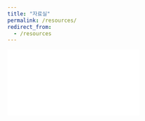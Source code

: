 ```yaml
---
title: "자료실"
permalink: /resources/
redirect_from:
  - /resources
---
```


<!-- <a href="https://drive.google.com/uc?export=download&id=1gzBi1gEQ8X1Wdj-0QXvAkmDHZKn9c4n6" download>20250627 평가 자료</a> -->

<!-- <iframe src="https://drive.google.com/embeddedfolderview?id=1nnIgKeU0CDWAOczkX0OAjyWTwI69BcHk#grid" style="width: 100%; height: 600px; border: 0;"></iframe> -->

<!-- <iframe allow-transparency="false" style="background-color: Snow" src="https://drive.google.com/embeddedfolderview?id=1F1XcSq5rT6OncfndN9WMHMdLuPRc0DHl#list" width="800" height="200" frameborder="0"></iframe> -->

<!-- 
<iframe id="pdfContent" src="https://drive.google.com/file/d/1lf0aja1WMbV2k6kCsjBEsBOtykef4eb6/view?usp=sharing" width:100%; type="application/pdf"></iframe> -->

<!-- <body oncontextmenu="return false;">
    <iframe src="/files/1차-XRD_기본_이해-김창수.pdf#toolbar=0" width="100%" height="600px" style="border: none;"></iframe>
</body> -->

<!-- <div style="position: relative; width:130%; height:600px;">
  <iframe src="/files/1차-XRD_기본_이해-김창수.pdf#toolbar=0" width="100%" height="600px" style="border: none;"></iframe>
  <div
    style="position:absolute; top:0; left:0; right:0; bottom:0;"
    oncontextmenu="return false;"
  ></div>
</div> -->

<object data="/files/1차-XRD_기본_이해-김창수.pdf" type="application/pdf" width="700px" height="700px">
    <embed src="/files/1차-XRD_기본_이해-김창수.pdf#toolbar=0">
        <!-- <p>This browser does not support PDFs. Please download the PDF to view it: <a href="http://yoursite.com/the.pdf">Download PDF</a>.</p> -->
    </embed>
</object>
